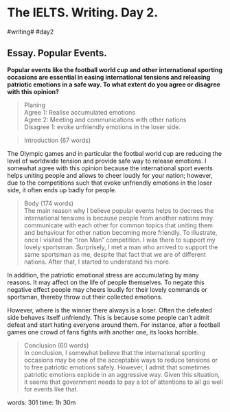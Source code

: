 # The IELTS. Writing. Day 2.
#writing# #day2

## Essay. Popular Events.

**Popular events like the football world cup and other international sporting occasions are essential in easing international tensions and releasing patriotic emotions in a safe way. To what extent do you agree or disagree with this opinion?**

> Planing  
> Agree 1: Realise accumulated emotions  
> Agree 2: Meeting and communications with other nations  
> Disagree 1: evoke unfriendly emotions in the loser side.  

> Introduction (67 words)  

The Olympic games and in particular the footbal world cup are reducing the level of worldwide tension and provide safe way to release emotions. I somewhat agree with this opinion because the international sport events helps uniting people and allows to cheer loudly for your nation; however, due to the competitions such that evoke unfriendly emotions in the loser side, it often ends up badly for people.

> Body (174 words)  
The main reason why I believe popular events helps to decrees the international tensions is because people from another nations may communicate with each other for common topics that uniting them and behaviour for other nation becoming more friendly. To illustrate, once I visited the “Iron Man” competition. I was there to support my lovely sportsman. Surprisely, I met a man who arrived to support the same sportsman as me, despite that fact that we are of different nations. After that, I started to understand his more.

In addition, the patriotic emotional stress are accumulating by many reasons. It may affect on the life of people themselves. To negate this negative effect people may cheers loudly for their lovely commands or sportsman, thereby throw out their collected emotions.
 
However, where is the winner there always is a loser. Often the defeated side behaves itself unfriendly. This is because some people can’t admit defeat and start hating everyone around them. For instance, after a football
games one crowd of fans fights with another one,  its looks horrible.

> Conclusion (60 words)  
In conclusion, I somewhat believe that the international sporting occasions may be one of the acceptable ways to reduce tensions or to free patriotic emotions safely. However, I admit that sometimes patriotic emotions explode in an aggressive way. Given this situation, it seems that government  needs to pay a lot of attentions to all go well for events like that.

words: 301
time: 1h 30m
